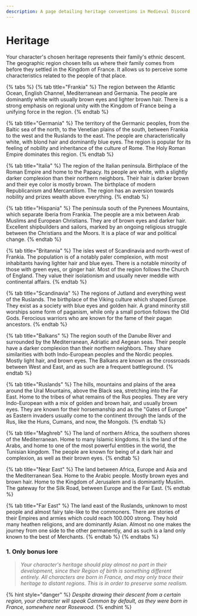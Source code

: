 ```yaml
---
description: A page detailing heritage conventions in Medieval Discord.
---
```


# Heritage

Your character's chosen heritage represents their family's ethnic descent. The geographic region chosen tells us where their family comes from before they settled in the Kingdom of France. It allows us to perceive some characteristics related to the people of that place.

{% tabs %}
{% tab title="Frankia" %}
The region between the Atlantic Ocean, English Channel, Mediterranean and Germania. The people are dominantly white with usually brown eyes and lighter brown hair. There is a strong emphasis on regional unity with the Kingdom of France being a unifying force in the region.
{% endtab %}

{% tab title="Germania" %}
The territory of the Germanic peoples, from the Baltic sea of the north, to the Venetian plains of the south, between Frankia to the west and the Ruslands to the east. The people are characteristically white, with blond hair and dominantly blue eyes. The region is popular for its feeling of nobility and inheritance of the culture of Rome. The Holy Roman Empire dominates this region.
{% endtab %}

{% tab title="Italia" %}
The region of the Italian peninsula. Birthplace of the Roman Empire and home to the Papacy. Its people are white, with a slightly darker complexion than their northern neighbors. Their hair is darker brown and their eye color is mostly brown. The birthplace of modern Republicanism and Mercantilism. The region has an aversion towards nobility and prizes wealth above everything.
{% endtab %}

{% tab title="Hispania" %}
The peninsula south of the Pyrenees Mountains, which separate Iberia from Frankia. The people are a mix between Arab Muslims and European Christians. They are of brown eyes and darker hair. Excellent shipbuilders and sailors, marked by an ongoing religious struggle between the Christians and the Moors. It is a place of war and political change.
{% endtab %}

{% tab title="Britannia" %}
The isles west of Scandinavia and north-west of Frankia. The population is of a notably paler complexion, with most inhabitants having lighter hair and blue eyes. There is a notable minority of those with green eyes, or ginger hair. Most of the region follows the Church of England. They value their isolationism and usually never meddle with continental affairs.
{% endtab %}

{% tab title="Scandinavia" %}
The regions of Jutland and everything west of the Ruslands. The birthplace of the Viking culture which shaped Europe. They exist as a society with blue eyes and golden hair. A grand minority still worships some form of paganism, while only a small portion follows the Old Gods. Ferocious warriors who are known for the fame of their pagan ancestors.
{% endtab %}

{% tab title="Balkans" %}
The region south of the Danube River and surrounded by the Mediterranean, Adriatic and Aegean seas. Their people have a darker complexion than their northern neighbors. They share similarities with both Indo-European peoples and the Nordic peoples. Mostly light hair, and brown eyes. The Balkans are known as the crossroads between West and East, and as such are a frequent battleground.
{% endtab %}

{% tab title="Ruslands" %}
The hills, mountains and plains of the area around the Ural Mountains, above the Black sea, stretching into the Far East. Home to the tribes of what remains of the Rus peoples. They are very Indo-European with a mix of golden and brown hair, and usually brown eyes. They are known for their horsemanship and as the "Gates of Europe" as Eastern invaders usually come to the continent through the lands of the Rus, like the Huns, Cumans, and now, the Mongols. 
{% endtab %}

{% tab title="Maghreb" %}
The land of northern Africa, the southern shores of the Mediterranean. Home to many Islamic kingdoms. It is the land of the Arabs, and home to one of the most powerful entities in the world, the Tunisian kingdom. The people are known for being of a dark hair and complexion, as well as their brown eyes.
{% endtab %}

{% tab title="Near East" %}
The land between Africa, Europe and Asia and the Mediterranean Sea. Home to the Arabic people. Mostly brown eyes and brown hair. Home to the Kingdom of Jerusalem and is dominantly Muslim. The gateway for the Silk Road, between Europe and the Far East.
{% endtab %}

{% tab title="Far East" %}
The land east of the Ruslands, unknown to most people and almost fairy tale-like to the commoners. There are stories of their Empires and armies which could reach 100.000 strong. They hold many heathen religions, and are dominantly Asian. Almost no one makes the journey from one side to the other permanently, and as such is a land only known to the best of Merchants.
{% endtab %}
{% endtabs %}

### 1. Only bonus lore

> _Your character's heritage should play almost no part in their development, since their Region of birth is something different entirely. All characters are born in France, and may only trace their heritage to distant regions. This is in order to preserve some realism._

{% hint style="danger" %}
_Despite drawing their descent from a certain region, your character will speak Common by default, as they were born in France, somewhere near Rosewood._
{% endhint %}


